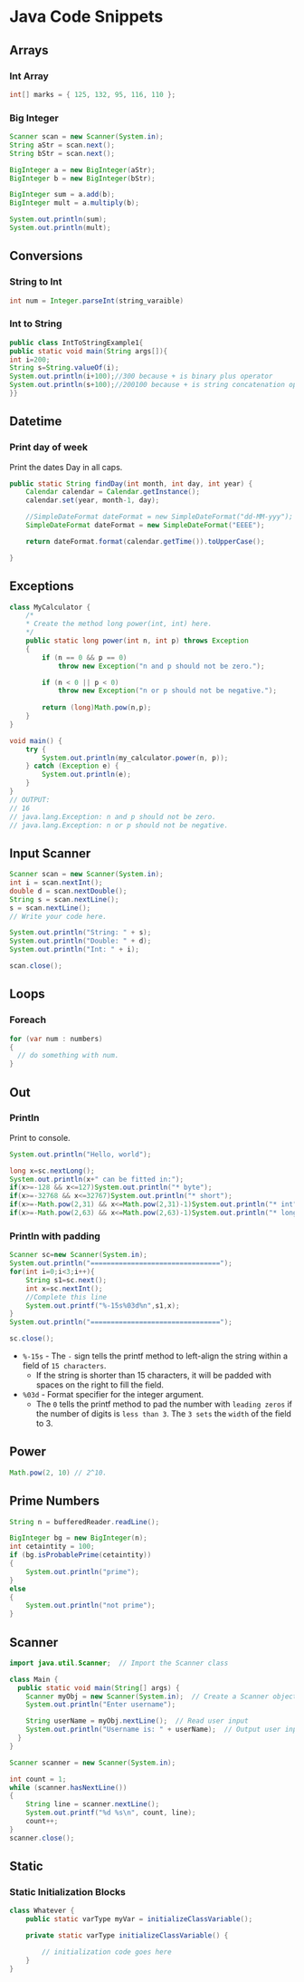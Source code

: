 # Java Code Snippets

## Arrays

### Int Array

```java
int[] marks = { 125, 132, 95, 116, 110 };
```

### Big Integer

```java
Scanner scan = new Scanner(System.in);
String aStr = scan.next(); 
String bStr = scan.next();

BigInteger a = new BigInteger(aStr);
BigInteger b = new BigInteger(bStr);

BigInteger sum = a.add(b);
BigInteger mult = a.multiply(b);

System.out.println(sum);
System.out.println(mult);
```

## Conversions

### String to Int

```java
int num = Integer.parseInt(string_varaible)
```

### Int to String

```java
public class IntToStringExample1{
public static void main(String args[]){
int i=200;
String s=String.valueOf(i);
System.out.println(i+100);//300 because + is binary plus operator
System.out.println(s+100);//200100 because + is string concatenation operator
}}
```

## Datetime

### Print day of week

Print the dates Day in all caps.

```java
public static String findDay(int month, int day, int year) {
    Calendar calendar = Calendar.getInstance();
    calendar.set(year, month-1, day);

    //SimpleDateFormat dateFormat = new SimpleDateFormat("dd-MM-yyy");
    SimpleDateFormat dateFormat = new SimpleDateFormat("EEEE");

    return dateFormat.format(calendar.getTime()).toUpperCase();

}
```

## Exceptions

``` java
class MyCalculator {
    /*
    * Create the method long power(int, int) here.
    */
    public static long power(int n, int p) throws Exception
    {
        if (n == 0 && p == 0)
            throw new Exception("n and p should not be zero.");

        if (n < 0 || p < 0)
            throw new Exception("n or p should not be negative.");
        
        return (long)Math.pow(n,p);
    }
}

void main() {
    try {
        System.out.println(my_calculator.power(n, p));
    } catch (Exception e) {
        System.out.println(e);
    }
}
// OUTPUT:
// 16
// java.lang.Exception: n and p should not be zero.
// java.lang.Exception: n or p should not be negative.
```

## Input Scanner

```java
Scanner scan = new Scanner(System.in);
int i = scan.nextInt();
double d = scan.nextDouble();
String s = scan.nextLine();
s = scan.nextLine();
// Write your code here.

System.out.println("String: " + s);
System.out.println("Double: " + d);
System.out.println("Int: " + i);

scan.close();
```

## Loops

### Foreach

```java
for (var num : numbers)
{
  // do something with num.
}
```

## Out

### Println

Print to console.

```java
System.out.println("Hello, world");
```

```java
long x=sc.nextLong();
System.out.println(x+" can be fitted in:");
if(x>=-128 && x<=127)System.out.println("* byte");
if(x>=-32768 && x<=32767)System.out.println("* short");
if(x>=-Math.pow(2,31) && x<=Math.pow(2,31)-1)System.out.println("* int");
if(x>=-Math.pow(2,63) && x<=Math.pow(2,63)-1)System.out.println("* long");
```

### Println with padding

```java
Scanner sc=new Scanner(System.in);
System.out.println("================================");
for(int i=0;i<3;i++){
    String s1=sc.next();
    int x=sc.nextInt();
    //Complete this line
    System.out.printf("%-15s%03d%n",s1,x);
}
System.out.println("================================");

sc.close();
```

- `%-15s` - The `-` sign tells the printf method to left-align the string within a field of `15 characters`.
  - If the string is shorter than 15 characters, it will be padded with spaces on the right to fill the field.
- `%03d` - Format specifier for the integer argument.
  - The `0` tells the printf method to pad the number with `leading zeros` if the number of digits is `less than 3`. The `3 sets` the `width` of the field to 3.

## Power

```java
Math.pow(2, 10) // 2^10.
```

## Prime Numbers

```java
String n = bufferedReader.readLine();

BigInteger bg = new BigInteger(n);
int cetaintity = 100;
if (bg.isProbablePrime(cetaintity))
{
    System.out.println("prime");
}
else
{
    System.out.println("not prime");
}
```

## Scanner

```java
import java.util.Scanner;  // Import the Scanner class

class Main {
  public static void main(String[] args) {
    Scanner myObj = new Scanner(System.in);  // Create a Scanner object
    System.out.println("Enter username");

    String userName = myObj.nextLine();  // Read user input
    System.out.println("Username is: " + userName);  // Output user input
  }
}
```

```java
Scanner scanner = new Scanner(System.in);

int count = 1;
while (scanner.hasNextLine())
{
    String line = scanner.nextLine();
    System.out.printf("%d %s\n", count, line);
    count++;
}
scanner.close();
```

## Static

### Static Initialization Blocks

```java
class Whatever {
    public static varType myVar = initializeClassVariable();

    private static varType initializeClassVariable() {

        // initialization code goes here
    }
}
```

